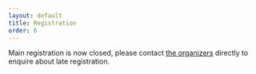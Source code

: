 ```yaml
---
layout: default
title: Registration
order: 6
---
```

Main registration is now closed, please contact [the organizers](mailto:flanusse@berkeley.edu) directly to enquire about late registration.

